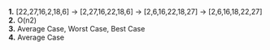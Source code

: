 **1.** [22,27,16,2,18,6] -> [2,27,16,22,18,6] -> [2,6,16,22,18,27] -> [2,6,16,18,22,27]  
**2.** O(n2)  
**3.** Average Case, Worst Case, Best Case  
**4.** Average Case
